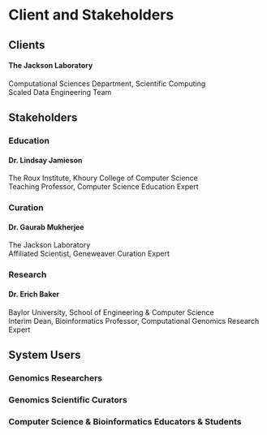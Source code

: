 # Client and Stakeholders

## Clients
#### The Jackson Laboratory
Computational Sciences Department, Scientific Computing
</br>Scaled Data Engineering Team

## Stakeholders

### Education 
#### Dr. Lindsay Jamieson
The Roux Institute, Khoury College of Computer Science 
</br>Teaching Professor, Computer Science Education Expert

### Curation
#### Dr. Gaurab Mukherjee
The Jackson Laboratory
</br>Affiliated Scientist, Geneweaver Curation Expert

### Research
#### Dr. Erich Baker
Baylor University, School of Engineering & Computer Science
</br>Interim Dean, Bioinformatics Professor, Computational Genomics Research Expert

## System Users
### Genomics Researchers

### Genomics Scientific Curators

### Computer Science & Bioinformatics Educators & Students
